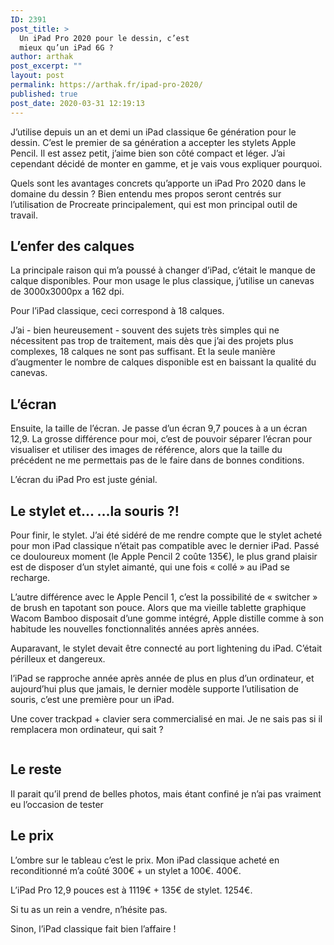 ```yaml
---
ID: 2391
post_title: >
  Un iPad Pro 2020 pour le dessin, c’est
  mieux qu’un iPad 6G ?
author: arthak
post_excerpt: ""
layout: post
permalink: https://arthak.fr/ipad-pro-2020/
published: true
post_date: 2020-03-31 12:19:13
---
```

<!-- wp:paragraph -->
<p>J’utilise depuis un an et demi un iPad classique 6e génération pour le dessin. C’est le premier de sa génération a accepter les stylets Apple Pencil. Il est assez petit, j’aime bien son côté compact et léger. J’ai cependant décidé de monter en gamme, et je vais vous expliquer pourquoi.</p>
<!-- /wp:paragraph -->

<!-- wp:paragraph -->
<p>Quels sont les avantages concrets qu’apporte un iPad Pro 2020 dans le domaine du dessin ? Bien entendu mes propos seront centrés sur l’utilisation de Procreate principalement, qui est mon principal outil de travail.</p>
<!-- /wp:paragraph -->

<!-- wp:heading -->
<h2>L’enfer des calques</h2>
<!-- /wp:heading -->

<!-- wp:paragraph -->
<p>La principale raison qui m’a poussé à changer d’iPad, c’était le manque de calque disponibles. Pour mon usage le plus classique, j’utilise un canevas de 3000x3000px a 162 dpi.&nbsp;</p>
<!-- /wp:paragraph -->

<!-- wp:paragraph -->
<p>Pour l’iPad classique, ceci correspond à 18 calques.&nbsp;</p>
<!-- /wp:paragraph -->

<!-- wp:paragraph -->
<p>J’ai - bien heureusement - souvent des sujets très simples qui ne nécessitent pas trop de traitement, mais dès que j’ai des projets plus complexes, 18 calques ne sont pas suffisant. Et la seule manière d’augmenter le nombre de calques disponible est en baissant la qualité du canevas.</p>
<!-- /wp:paragraph -->

<!-- wp:heading -->
<h2>L’écran</h2>
<!-- /wp:heading -->

<!-- wp:paragraph -->
<p>Ensuite, la taille de l’écran. Je passe d’un écran 9,7 pouces à a un écran 12,9. La grosse différence pour moi, c’est de pouvoir séparer l’écran pour visualiser et utiliser des images de référence, alors que la taille du précédent ne me permettais pas de le faire dans de bonnes conditions.</p>
<!-- /wp:paragraph -->

<!-- wp:paragraph -->
<p>L’écran du iPad Pro est juste génial.</p>
<!-- /wp:paragraph -->

<!-- wp:heading -->
<h2>Le stylet et... ...la souris ?!</h2>
<!-- /wp:heading -->

<!-- wp:paragraph -->
<p>Pour finir, le stylet. J’ai été sidéré de me rendre compte que le stylet acheté pour mon iPad classique n’était pas compatible avec le dernier iPad. Passé ce douloureux moment (le Apple Pencil 2 coûte 135€), le plus grand plaisir est de disposer d’un stylet aimanté, qui une fois «&nbsp;collé&nbsp;» au iPad se recharge.</p>
<!-- /wp:paragraph -->

<!-- wp:paragraph -->
<p>L’autre différence avec le Apple Pencil 1, c’est la possibilité de «&nbsp;switcher&nbsp;» de brush en tapotant son pouce. Alors que ma vieille tablette graphique Wacom Bamboo disposait d’une gomme intégré, Apple distille comme à son habitude les nouvelles fonctionnalités années après années. </p>
<!-- /wp:paragraph -->

<!-- wp:paragraph -->
<p>Auparavant, le stylet devait être connecté au port lightening du iPad. C’était périlleux et dangereux.</p>
<!-- /wp:paragraph -->

<!-- wp:paragraph -->
<p>l’iPad se rapproche année après année de plus en plus d’un ordinateur, et aujourd’hui plus que jamais, le dernier modèle supporte l’utilisation de souris, c’est une première pour un iPad.</p>
<!-- /wp:paragraph -->

<!-- wp:paragraph -->
<p>Une cover trackpad + clavier sera commercialisé en mai. Je ne sais pas si il remplacera mon ordinateur, qui sait ?</p>
<!-- /wp:paragraph -->

<!-- wp:image {"id":2395,"sizeSlug":"large"} -->
<figure class="wp-block-image size-large"><img src="https://arthak.fr/wp-content/uploads/2020/03/image.jpeg" alt="" class="wp-image-2395"/></figure>
<!-- /wp:image -->

<!-- wp:heading -->
<h2>Le reste</h2>
<!-- /wp:heading -->

<!-- wp:paragraph -->
<p>Il parait qu’il prend de belles photos, mais étant confiné je n’ai pas vraiment eu l’occasion de tester</p>
<!-- /wp:paragraph -->

<!-- wp:heading -->
<h2>Le prix</h2>
<!-- /wp:heading -->

<!-- wp:paragraph -->
<p>L’ombre sur le tableau c’est le prix. Mon iPad classique acheté en reconditionné m’a coûté 300€ + un stylet a 100€. 400€.</p>
<!-- /wp:paragraph -->

<!-- wp:paragraph -->
<p>L’iPad Pro 12,9 pouces est à 1119€ + 135€ de stylet. 1254€.</p>
<!-- /wp:paragraph -->

<!-- wp:paragraph -->
<p>Si tu as un rein a vendre, n’hésite pas. </p>
<!-- /wp:paragraph -->

<!-- wp:paragraph -->
<p>Sinon, l’iPad classique fait bien l’affaire !</p>
<!-- /wp:paragraph -->